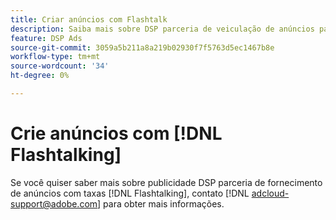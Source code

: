 ```yaml
---
title: Criar anúncios com Flashtalk
description: Saiba mais sobre DSP parceria de veiculação de anúncios paga com o Flashtalk.
feature: DSP Ads
source-git-commit: 3059a5b211a8a219b02930f7f5763d5ec1467b8e
workflow-type: tm+mt
source-wordcount: '34'
ht-degree: 0%

---
```


# Crie anúncios com [!DNL Flashtalking]

Se você quiser saber mais sobre publicidade DSP parceria de fornecimento de anúncios com taxas [!DNL Flashtalking], contato [!DNL adcloud-support@adobe.com] para obter mais informações.
